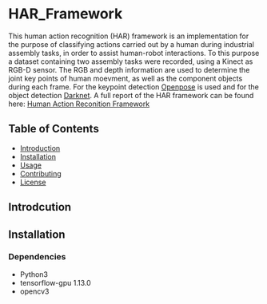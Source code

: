 # HAR_Framework


This human action recognition (HAR) framework is an implementation for the purpose of classifying actions carried out by a human during industrial assembly tasks, in order to assist human-robot interactions.
To this purpose a dataset containing two assembly tasks were recorded, using a Kinect as RGB-D sensor. The RGB and depth information are used to determine the joint key points of human moevment, as well as the component objects during each frame. For the keypoint detection [Openpose](https://github.com/CMU-Perceptual-Computing-Lab/openpose) is used and for the object detection [Darknet](https://github.com/pjreddie/darknet).
A full report of the HAR framework can be found here: [Human Action Reconition Framework]()



## Table of Contents

- [Introduction](#introduction)
- [Installation](#installation)
- [Usage](#usage)
- [Contributing](#contributing)
- [License](#license)

## Introdcution
## Installation
### Dependencies
* Python3
* tensorflow-gpu 1.13.0
* opencv3
  
